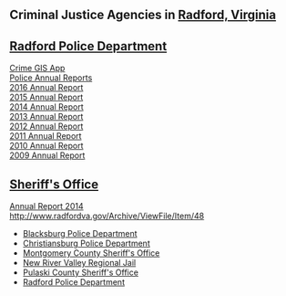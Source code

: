 ## Criminal Justice Agencies in [Radford, Virginia](http://www.radfordva.gov/)  

## [Radford Police Department](http://www.radfordva.gov/220/Police-Department)  
[Crime GIS App](https://gisportal.radford.va.us/arcgis/apps/webappviewer/index.html?id=b00cbd86e9114bbeba38a0a76f148727)  
[Police Annual Reports](http://va-radford.civicplus.com/Archive.aspx?AMID=36)  
[2016 Annual Report](http://va-radford.civicplus.com/ArchiveCenter/ViewFile/Item/432)  
[2015 Annual Report](http://va-radford.civicplus.com/ArchiveCenter/ViewFile/Item/379)  
[2014 Annual Report](http://va-radford.civicplus.com/ArchiveCenter/ViewFile/Item/51)  
[2013 Annual Report](http://va-radford.civicplus.com/ArchiveCenter/ViewFile/Item/355)  
[2012 Annual Report](http://va-radford.civicplus.com/ArchiveCenter/ViewFile/Item/50)  
[2011 Annual Report](http://va-radford.civicplus.com/ArchiveCenter/ViewFile/Item/49)  
[2010 Annual Report](http://va-radford.civicplus.com/ArchiveCenter/ViewFile/Item/48)  
[2009 Annual Report](http://va-radford.civicplus.com/ArchiveCenter/ViewFile/Item/47)  

## [Sheriff's Office](http://www.radfordva.gov/355/Sheriffs-Office)  
[Annual Report 2014](http://www.radfordva.gov/ArchiveCenter/ViewFile/Item/299)  
http://www.radfordva.gov/Archive/ViewFile/Item/48





<ul>
    <li> <a href="http://www.blacksburg.gov/index.aspx?page=23" target="blank">Blacksburg Police Department</a></li>
    <li> <a href="http://www.christiansburg.org/107" target="blank">Christiansburg Police Department</a></li>
    <li> <a class="Hyperlink" href="http://www.montgomerycountyva.gov/content/1144/100/15489/179/1863/default.aspx" target="blank">Montgomery County Sheriff's Office</a></li>
    <li> <a href="http://www.nrvrj.org/" target="blank">New River Valley Regional Jail</a></li>
    <li> <a href="http://www.sheriffsoffice.org/" target="blank">Pulaski County Sheriff's Office</a></li>
    <li> <a href="http://www.radford.va.us/departments/police-department/police-department-home.html" target="blank">Radford Police Department</a></li>
</ul>